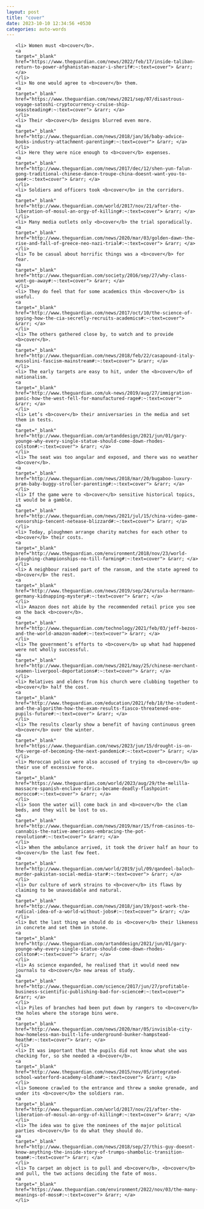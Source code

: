 ```yaml
---
layout: post
title: "cover"
date: 2023-10-10 12:34:56 +0530
categories: auto-words
---
```

<ol>

    <li> Women must <b>cover</b>.
    <a 
    target="_blank" 
    href="https://www.theguardian.com/news/2022/feb/17/inside-taliban-return-to-power-afghanistan-mazar-i-sherif#:~:text=cover"> &rarr; </a>
    </li>
    <li> No one would agree to <b>cover</b> them.
    <a 
    target="_blank" 
    href="https://www.theguardian.com/news/2021/sep/07/disastrous-voyage-satoshi-cryptocurrency-cruise-ship-seassteading#:~:text=cover"> &rarr; </a>
    </li>
    <li> Their <b>cover</b> designs blurred even more.
    <a 
    target="_blank" 
    href="http://www.theguardian.com/news/2018/jan/16/baby-advice-books-industry-attachment-parenting#:~:text=cover"> &rarr; </a>
    </li>
    <li> Here they were nice enough to <b>cover</b> expenses.
    <a 
    target="_blank" 
    href="http://www.theguardian.com/news/2017/dec/12/shen-yun-falun-gong-traditional-chinese-dance-troupe-china-doesnt-want-you-to-see#:~:text=cover"> &rarr; </a>
    </li>
    <li> Soldiers and officers took <b>cover</b> in the corridors.
    <a 
    target="_blank" 
    href="http://www.theguardian.com/world/2017/nov/21/after-the-liberation-of-mosul-an-orgy-of-killing#:~:text=cover"> &rarr; </a>
    </li>
    <li> Many media outlets only <b>cover</b> the trial sporadically.
    <a 
    target="_blank" 
    href="http://www.theguardian.com/news/2020/mar/03/golden-dawn-the-rise-and-fall-of-greece-neo-nazi-trial#:~:text=cover"> &rarr; </a>
    </li>
    <li> To be casual about horrific things was a <b>cover</b> for fear.
    <a 
    target="_blank" 
    href="http://www.theguardian.com/society/2016/sep/27/why-class-wont-go-away#:~:text=cover"> &rarr; </a>
    </li>
    <li> They do feel that for some academics thin <b>cover</b> is useful.
    <a 
    target="_blank" 
    href="http://www.theguardian.com/news/2017/oct/10/the-science-of-spying-how-the-cia-secretly-recruits-academics#:~:text=cover"> &rarr; </a>
    </li>
    <li> The others gathered close by, to watch and to provide <b>cover</b>.
    <a 
    target="_blank" 
    href="http://www.theguardian.com/news/2018/feb/22/casapound-italy-mussolini-fascism-mainstream#:~:text=cover"> &rarr; </a>
    </li>
    <li> The early targets are easy to hit, under the <b>cover</b> of nationalism.
    <a 
    target="_blank" 
    href="http://www.theguardian.com/uk-news/2019/aug/27/immigration-panic-how-the-west-fell-for-manufactured-rage#:~:text=cover"> &rarr; </a>
    </li>
    <li> Let’s <b>cover</b> their anniversaries in the media and set them in tests.
    <a 
    target="_blank" 
    href="http://www.theguardian.com/artanddesign/2021/jun/01/gary-younge-why-every-single-statue-should-come-down-rhodes-colston#:~:text=cover"> &rarr; </a>
    </li>
    <li> The seat was too angular and exposed, and there was no weather <b>cover</b>.
    <a 
    target="_blank" 
    href="http://www.theguardian.com/news/2018/mar/20/bugaboo-luxury-pram-baby-buggy-stroller-parenting#:~:text=cover"> &rarr; </a>
    </li>
    <li> If the game were to <b>cover</b> sensitive historical topics, it would be a gamble.
    <a 
    target="_blank" 
    href="http://www.theguardian.com/news/2021/jul/15/china-video-game-censorship-tencent-netease-blizzard#:~:text=cover"> &rarr; </a>
    </li>
    <li> Today, ploughmen arrange charity matches for each other to <b>cover</b> their costs.
    <a 
    target="_blank" 
    href="http://www.theguardian.com/environment/2018/nov/23/world-ploughing-championships-no-till-farming#:~:text=cover"> &rarr; </a>
    </li>
    <li> A neighbour raised part of the ransom, and the state agreed to <b>cover</b> the rest.
    <a 
    target="_blank" 
    href="http://www.theguardian.com/news/2019/sep/24/ursula-herrmann-germany-kidnapping-mystery#:~:text=cover"> &rarr; </a>
    </li>
    <li> Amazon does not abide by the recommended retail price you see on the back <b>cover</b>.
    <a 
    target="_blank" 
    href="http://www.theguardian.com/technology/2021/feb/03/jeff-bezos-and-the-world-amazon-made#:~:text=cover"> &rarr; </a>
    </li>
    <li> The government’s efforts to <b>cover</b> up what had happened were not wholly successful.
    <a 
    target="_blank" 
    href="http://www.theguardian.com/news/2021/may/25/chinese-merchant-seamen-liverpool-deportations#:~:text=cover"> &rarr; </a>
    </li>
    <li> Relatives and elders from his church were clubbing together to <b>cover</b> half the cost.
    <a 
    target="_blank" 
    href="http://www.theguardian.com/education/2021/feb/18/the-student-and-the-algorithm-how-the-exam-results-fiasco-threatened-one-pupils-future#:~:text=cover"> &rarr; </a>
    </li>
    <li> The results clearly show a benefit of having continuous green <b>cover</b> over the winter.
    <a 
    target="_blank" 
    href="https://www.theguardian.com/news/2023/jun/15/drought-is-on-the-verge-of-becoming-the-next-pandemic#:~:text=cover"> &rarr; </a>
    </li>
    <li> Moroccan police were also accused of trying to <b>cover</b> up their use of excessive force.
    <a 
    target="_blank" 
    href="https://www.theguardian.com/world/2023/aug/29/the-melilla-massacre-spanish-enclave-africa-became-deadly-flashpoint-morocco#:~:text=cover"> &rarr; </a>
    </li>
    <li> Soon the water will come back in and <b>cover</b> the clam beds, and they will be lost to us.
    <a 
    target="_blank" 
    href="http://www.theguardian.com/news/2019/mar/15/from-casinos-to-cannabis-the-native-americans-embracing-the-pot-revolution#:~:text=cover"> &rarr; </a>
    </li>
    <li> When the ambulance arrived, it took the driver half an hour to <b>cover</b> the last few feet.
    <a 
    target="_blank" 
    href="http://www.theguardian.com/world/2019/jul/09/qandeel-baloch-murder-pakistan-social-media-star#:~:text=cover"> &rarr; </a>
    </li>
    <li> Our culture of work strains to <b>cover</b> its flaws by claiming to be unavoidable and natural.
    <a 
    target="_blank" 
    href="http://www.theguardian.com/news/2018/jan/19/post-work-the-radical-idea-of-a-world-without-jobs#:~:text=cover"> &rarr; </a>
    </li>
    <li> But the last thing we should do is <b>cover</b> their likeness in concrete and set them in stone.
    <a 
    target="_blank" 
    href="http://www.theguardian.com/artanddesign/2021/jun/01/gary-younge-why-every-single-statue-should-come-down-rhodes-colston#:~:text=cover"> &rarr; </a>
    </li>
    <li> As science expanded, he realised that it would need new journals to <b>cover</b> new areas of study.
    <a 
    target="_blank" 
    href="http://www.theguardian.com/science/2017/jun/27/profitable-business-scientific-publishing-bad-for-science#:~:text=cover"> &rarr; </a>
    </li>
    <li> Piles of branches had been put down by rangers to <b>cover</b> the holes where the storage bins were.
    <a 
    target="_blank" 
    href="http://www.theguardian.com/news/2020/mar/05/invisible-city-how-homeless-man-built-life-underground-bunker-hampstead-heath#:~:text=cover"> &rarr; </a>
    </li>
    <li> It was important that the pupils did not know what she was checking for, so she needed a <b>cover</b>.
    <a 
    target="_blank" 
    href="http://www.theguardian.com/news/2015/nov/05/integrated-school-waterford-academy-oldham#:~:text=cover"> &rarr; </a>
    </li>
    <li> Someone crawled to the entrance and threw a smoke grenade, and under its <b>cover</b> the soldiers ran.
    <a 
    target="_blank" 
    href="http://www.theguardian.com/world/2017/nov/21/after-the-liberation-of-mosul-an-orgy-of-killing#:~:text=cover"> &rarr; </a>
    </li>
    <li> The idea was to give the nominees of the major political parties <b>cover</b> to do what they should do.
    <a 
    target="_blank" 
    href="http://www.theguardian.com/news/2018/sep/27/this-guy-doesnt-know-anything-the-inside-story-of-trumps-shambolic-transition-team#:~:text=cover"> &rarr; </a>
    </li>
    <li> To carpet an object is to pull and <b>cover</b>, <b>cover</b> and pull, the two actions deciding the fate of moss.
    <a 
    target="_blank" 
    href="https://www.theguardian.com/environment/2022/nov/03/the-many-meanings-of-moss#:~:text=cover"> &rarr; </a>
    </li>